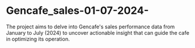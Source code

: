 # Gencafe_sales-01-07-2024-
The project aims to delve into Gencafe's sales performance data from January to July (2024) to uncover actionable insight that can guide the cafe in optimizing its operation.
